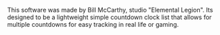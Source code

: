 This software was made by Bill McCarthy, studio "Elemental Legion". 
Its designed to be a lightweight simple countdown clock list that allows for multiple countdowns for easy tracking in real life or gaming. 

